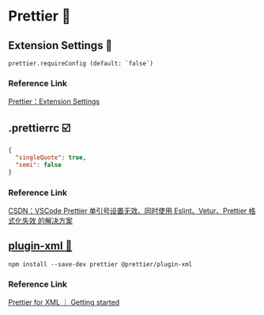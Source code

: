 # Prettier 🪮

## Extension Settings 🔧

```
prettier.requireConfig (default: `false`)
```

### Reference Link

[Prettier：Extension Settings](https://marketplace.visualstudio.com/items?itemName=esbenp.prettier-vscode&ssr=false#overview)

## .prettierrc ☑️

```JSON
{
  "singleQuote": true,
  "semi": false
}
```

### Reference Link

[CSDN：VSCode Prettier 单引号设置无效、同时使用 Eslint、Vetur、Prettier 格式化失效 的解决方案](https://blog.csdn.net/Lyrelion/article/details/113569702)

## [plugin-xml 🧩](https://github.com/prettier/plugin-xml?tab=readme-ov-file#prettier-for-xml)

```SH
npm install --save-dev prettier @prettier/plugin-xml
```

### Reference Link

[Prettier for XML ｜ Getting started](https://github.com/prettier/plugin-xml?tab=readme-ov-file#prettier-for-xml)
